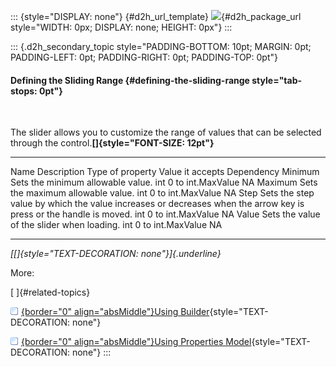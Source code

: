 ::: {style="DISPLAY: none"}
[](ms-xhelp:///?Id=d2h_url_template){#d2h_url_template} ![](!package_url!){#d2h_package_url style="WIDTH: 0px; DISPLAY: none; HEIGHT: 0px"}
:::

::: {.d2h_secondary_topic style="PADDING-BOTTOM: 10pt; MARGIN: 0pt; PADDING-LEFT: 0pt; PADDING-RIGHT: 0pt; PADDING-TOP: 0pt"}
#### Defining the Sliding Range {#defining-the-sliding-range style="tab-stops: 0pt"}

 

The slider allows you to customize the range of values that can be selected through the control.**[]{style="FONT-SIZE: 12pt"}**

  --------- ------------------------------------------------------------------------------------------------------------------- ------------------ ------------------- ------------
  Name      Description                                                                                                         Type of property   Value it accepts    Dependency
  Minimum   Sets the minimum allowable value.                                                                                   int                0 to int.MaxValue   NA
  Maximum   Sets the maximum allowable value.                                                                                   int                0 to int.MaxValue   NA
  Step      Sets the step value by which the value increases or decreases when the arrow key is press or the handle is moved.   int                0 to int.MaxValue   NA
  Value     Sets the value of the slider when loading.                                                                          int                0 to int.MaxValue   NA
  --------- ------------------------------------------------------------------------------------------------------------------- ------------------ ------------------- ------------

*[[]{style="TEXT-DECORATION: none"}]{.underline}*  

More:

[ ]{#related-topics}

[![](button.gif){border="0" align="absMiddle"}Using Builder](ms-xhelp:///?Id=5aaf755d-2d54-438d-9258-5332261db1d1){style="TEXT-DECORATION: none"}

[![](button.gif){border="0" align="absMiddle"}Using Properties Model](ms-xhelp:///?Id=70ad5a3d-5bbd-45c8-a2ec-c405f856d669){style="TEXT-DECORATION: none"}
:::
